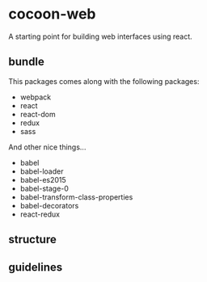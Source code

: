 cocoon-web
===

A starting point for building web interfaces using react.

bundle
---

This packages comes along with the following packages:

* webpack
* react
* react-dom
* redux
* sass

And other nice things...

* babel
* babel-loader
* babel-es2015
* babel-stage-0
* babel-transform-class-properties
* babel-decorators
* react-redux

structure
---

guidelines
---
